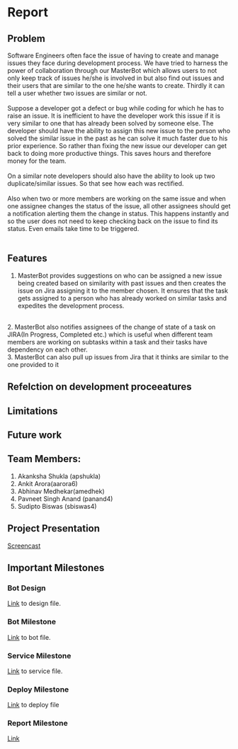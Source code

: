 # Report

## Problem 
Software Engineers often face the issue of having to create and manage issues they face during development process. We have tried to harness the power of collaboration through our MasterBot which allows users to not only keep track of issues he/she is involved in but also find out issues and their users that are similar to the one he/she wants to create. Thirdly it can tell a user whether two issues are similar or not.<br>
<br>
Suppose a developer got a defect or bug while coding for which he has to raise an issue. It is inefficient to have the developer work this issue if it is very similar to one that has already been solved by someone else. The developer should have the ability to assign this new issue to the person who solved the similar issue in the past as he can solve it much faster due to his prior experience. So rather than fixing the new issue our developer can get back to doing more productive things. This saves hours and therefore money for the team.<br>
<br>
On a similar note developers should also have the ability to look up two duplicate/similar issues. So that see how each was rectified.<br>
<br>
Also when two or more members are working on the same issue and when one assignee changes the status of the issue, all other assignees should get a notification alerting them the change in status. This happens instantly and so the user does not need to keep checking back on the issue to find its status. Even emails take time to be triggered. <br>
<br>

## Features
1. MasterBot provides suggestions on who can be assigned a new issue being created based on similarity with past issues and then creates the issue on Jira assigning it to the member chosen. It ensures that the task gets assigned to a person who has already worked on similar tasks and expedites the development process. 
<br>
2. MasterBot also notifies assignees of the change of state of a task on JIRA(In Progress, Completed etc.) which is useful when different team members are working on subtasks within a task and their tasks have dependency on each other.
<br>
3. MasterBot can also pull up issues from Jira that it thinks are similar to the one provided to it

## Refelction on development proceeatures

## Limitations 

## Future work

## Team Members:

1. Akanksha Shukla (apshukla)
2. Ankit Arora(aarora6) 
3. Abhinav Medhekar(amedhek) 
4. Pavneet Singh Anand (panand4) 
5. Sudipto Biswas (sbiswas4)


## Project Presentation
[Screencast](https://youtu.be/L-Ub6Lx6CrI)

## Important Milestones 
### Bot Design   
[Link](./DESIGN.md) to design file.   
    
### Bot Milestone
[Link](./BOT.md) to bot file.   
        
### Service Milestone
[Link](./service/Service.md) to service file. 

### Deploy Milestone 
[Link](./Deploy/deploy.md) to deploy file

### Report Milestone
[Link](./report.md)
